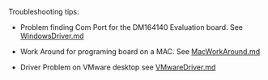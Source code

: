 Troubleshooting tips:

* Problem finding Com Port for the DM164140 Evaluation board.
See [WindowsDriver.md](https://github.com/RShankar/Intro-to-Microprocessors/blob/master/Trouble%20Shooting/WindowsDriver.md)

* Work Around for programing board on a MAC.
See [MacWorkAround.md](https://github.com/RShankar/Intro-to-Microprocessors/blob/master/Trouble%20Shooting/MacWorkAround.md)

* Driver Problem on VMware desktop see [VMwareDriver.md](https://github.com/RShankar/Intro-to-Microprocessors/blob/master/Trouble%20Shooting/VMwareDriver.md)

